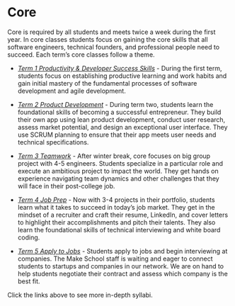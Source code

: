 # Core



Core is required by all students and meets twice a week during the first year. In core classes students focus on gaining the core skills that all software engineers, technical founders, and professional people need to succeed. Each term’s core classes follow a theme.

* [*Term 1 Productivity & Developer Success Skills*](https://github.com/Product-College-Courses/Core/tree/master/Term%201) - During the first term, students focus on establishing productive learning and work habits and gain initial mastery of the fundamental processes of software development and agile development.

* [*Term 2 Product Development*](https://github.com/Product-College-Courses/Core/tree/master/Term%202) - During term two, students learn the foundational skills of becoming a successful entrepreneur. They build their own app using lean product development, conduct user research, assess market potential, and design an exceptional user interface. They use SCRUM planning to ensure that their app meets user needs and technical specifications.


* [*Term 3 Teamwork*](https://github.com/Product-College-Courses/Core/tree/master/Term%203)  - After winter break, core focuses on big group project with 4-5 engineers. Students specialize in a particular role and execute an ambitious project to impact the world. They get hands on experience navigating team dynamics and other challenges that they will face in their post-college job.


* [*Term 4 Job Prep*](https://github.com/Product-College-Courses/Core/tree/master/Term%204) - Now with 3-4 projects in their portfolio, students learn what it takes to succeed in today’s job market. They get in the mindset of a recruiter and craft their resume, LinkedIn, and cover letters to highlight their accomplishments and pitch their talents. They also learn the foundational skills of technical interviewing and white board coding.


* [*Term 5 Apply to Jobs*](https://github.com/Product-College-Courses/Core/tree/master/Term%205)  - Students apply to jobs and begin interviewing at companies. The Make School staff is waiting and eager to connect students to startups and companies in our network. We are on hand to help students negotiate their contract and assess which company is the best fit.

Click the links above to see more in-depth syllabi.

